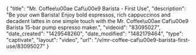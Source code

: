 {
    "title": "Mr. Coffee\u00ae Caf\u00e9 Barista - First Use",
    "description": "Be your own Barista! Enjoy bold espressos, rich cappuccinos and decadent lattes in one simple touch with the Mr. Coffee\u00ae Caf\u00e9 Barista 15-bar pump espresso maker.",
    "videoid": "83095027",
    "date_created": "1429548260",
    "date_modified": "1482179464",
    "type": "captivate",
    "layout": "video",
    "url": "\/v\/mr-coffee-caf\u00e9-barista-first-use\/83095027"
}